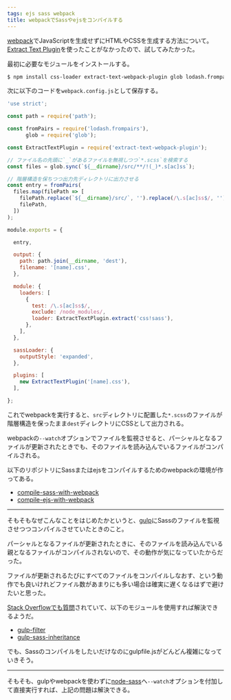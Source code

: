 ```yaml
---
tags: ejs sass webpack
title: webpackでSassやejsをコンパイルする
---
```

[webpack](https://webpack.js.org/)でJavaScriptを生成せずにHTMLやCSSを生成する方法について。[Extract Text Plugin](https://github.com/webpack-contrib/extract-text-webpack-plugin)を使ったことがなかったので、試してみたかった。

最初に必要なモジュールをインストールする。

```sh
$ npm install css-loader extract-text-webpack-plugin glob lodash.frompairs node-sass sass-loader webpack@1
```

次に以下のコードを`webpack.config.js`として保存する。

```js
'use strict';

const path = require('path');

const fromPairs = require('lodash.frompairs'),
      glob = require('glob');

const ExtractTextPlugin = require('extract-text-webpack-plugin');

// ファイル名の先頭に`_`があるファイルを無視しつつ`*.scss`を検索する
const files = glob.sync(`${__dirname}/src/**/!(_)*.s[ac]ss`);

// 階層構造を保ちつつ出力先ディレクトリに出力させる
const entry = fromPairs(
  files.map(filePath => [
    filePath.replace(`${__dirname}/src/`, '').replace(/\.s[ac]ss$/, ''),
    filePath,
  ])
);

module.exports = {

  entry,

  output: {
    path: path.join(__dirname, 'dest'),
    filename: '[name].css',
  },

  module: {
    loaders: [
      {
        test: /\.s[ac]ss$/,
        exclude: /node_modules/,
        loader: ExtractTextPlugin.extract('css!sass'),
      },
    ],
  },

  sassLoader: {
    outputStyle: 'expanded',
  },

  plugins: [
    new ExtractTextPlugin('[name].css'),
  ],

};
```

これでwebpackを実行すると、`src`ディレクトリに配置した`*.scss`のファイルが階層構造を保ったまま`dest`ディレクトリにCSSとして出力される。

webpackの`--watch`オプションでファイルを監視させると、パーシャルとなるファイルが更新されたときでも、そのファイルを読み込んでいるファイルがコンパイルされる。

以下のリポジトリにSassまたはejsをコンパイルするためのwebpackの環境が作ってある。

- [compile-sass-with-webpack](https://github.com/sasaplus1-prototype/compile-sass-with-webpack)
- [compile-ejs-with-webpack](https://github.com/sasaplus1-prototype/compile-ejs-with-webpack)

---

そもそもなぜこんなことをはじめたかというと、[gulp](http://gulpjs.com/)にSassのファイルを監視させつつコンパイルさせていたときのこと。

パーシャルとなるファイルが更新されたときに、そのファイルを読み込んでいる親となるファイルがコンパイルされないので、その動作が気になっていたからだった。

ファイルが更新されるたびにすべてのファイルをコンパイルしなおす、という動作でも良いけれどファイル数があまりにも多い場合は確実に遅くなるはずで避けたいと思った。

[Stack Overflowでも質問](http://stackoverflow.com/questions/25171132/gulp-compile-all-parent-sass-files-when-a-dependent-child-import-is-changed)されていて、以下のモジュールを使用すれば解決できるようだ。

- [gulp-filter](https://github.com/sindresorhus/gulp-filter)
- [gulp-sass-inheritance](https://github.com/berstend/gulp-sass-inheritance)

でも、Sassのコンパイルをしたいだけなのにgulpfile.jsがどんどん複雑になっていきそう。

---

そもそも、gulpやwebpackを使わずに[node-sass](https://github.com/sass/node-sass)へ`--watch`オプションを付加して直接実行すれば、上記の問題は解決できる。
